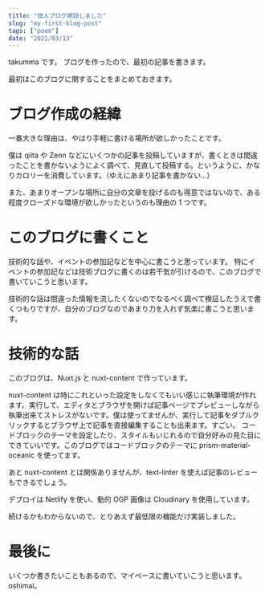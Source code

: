 ```yaml
---
title: "個人ブログ開設しました"
slug: "my-first-blog-post"
tags: ["poem"]
date: "2021/03/13"
---
```


takumma です。
ブログを作ったので、最初の記事を書きます。

最初はこのブログに関することをまとめておきます。

# ブログ作成の経緯

一番大きな理由は、やはり手軽に書ける場所が欲しかったことです。

僕は qiita や Zenn などにいくつかの記事を投稿していますが、書くときは間違ったことを書かないようによく調べて、見直して投稿する。というように、かなりカロリーを消費しています。（ゆえにあまり記事を書かない...）

また、あまりオープンな場所に自分の文章を投げるのも得意ではないので、ある程度クローズドな環境が欲しかったというのも理由の 1 つです。


# このブログに書くこと

技術的な話や、イベントの参加記などを中心に書こうと思っています。
特にイベントの参加記などは技術ブログに書くのは若干気が引けるので、このブログで書いていこうと思います。

技術的な話は間違った情報を流したくないのでなるべく調べて検証したうえで書くつもりですが、自分のブログなのであまり力を入れず気楽に書こうと思います。


# 技術的な話

このブログは、Nuxt.js と nuxt-content で作っています。

nuxt-content は特にこれといった設定をしなくてもいい感じに執筆環境が作れます。実行して、エディタとブラウザを開けば記事ページでプレビューしながら執筆出来てストレスがないです。僕は使ってませんが、実行して記事をダブルクリックするとブラウザ上で記事を直接編集することも出来ます。すごい。
コードブロックのテーマを設定したり、スタイルもいじれるので自分好みの見た目にできていいです。このブログではコードブロックのテーマに prism-material-oceanic を使ってます。

あと nuxt-content とは関係ありませんが、text-linter を使えば記事のレビューもできるでしょう。

デプロイは Netlify を使い、動的 OGP 画像は Cloudinary を使用しています。

続けるかもわからないので、とりあえず最低限の機能だけ実装しました。


# 最後に

いくつか書きたいこともあるので、マイペースに書いていこうと思います。oshimai。
